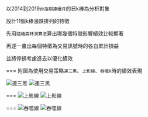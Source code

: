 以2014到2019`台指期連續月`的日k棒為分析對象

設計11個k棒漲跌排列的特徵

先用`隨機森林演算法`算出哪幾個特徵影響績效比較顯著

再逐一畫出每個特徵為交易訊號時的各自累計損益

並將停損考慮進去以優化績效

===
附圖為使用交易策略`連三黑`、`上影線`、`吞噬k`時的績效表現

![連三黑](https://i.imgur.com/1tGUmEX.png)
![連三黑](https://i.imgur.com/QvVtZJo.png)

===
![上影線](https://i.imgur.com/iGbtcQf.png)
![上影線](https://i.imgur.com/4agYC0P.png)

===
![吞噬線](https://i.imgur.com/8qAhDzF.png)
![吞噬線](https://i.imgur.com/PmUbasY.png)
